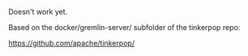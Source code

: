 Doesn't work yet.

Based on the docker/gremlin-server/ subfolder of the tinkerpop repo:

https://github.com/apache/tinkerpop/

